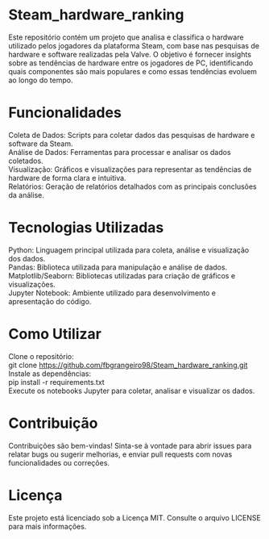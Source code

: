 # Steam_hardware_ranking

Este repositório contém um projeto que analisa e classifica o hardware utilizado pelos jogadores da plataforma Steam, com base nas pesquisas de hardware e software realizadas pela Valve. O objetivo é fornecer insights sobre as tendências de hardware entre os jogadores de PC, identificando quais componentes são mais populares e como essas tendências evoluem ao longo do tempo.

# Funcionalidades
Coleta de Dados: Scripts para coletar dados das pesquisas de hardware e software da Steam.  
Análise de Dados: Ferramentas para processar e analisar os dados coletados.  
Visualização: Gráficos e visualizações para representar as tendências de hardware de forma clara e intuitiva.  
Relatórios: Geração de relatórios detalhados com as principais conclusões da análise.  

# Tecnologias Utilizadas
Python: Linguagem principal utilizada para coleta, análise e visualização dos dados.  
Pandas: Biblioteca utilizada para manipulação e análise de dados.  
Matplotlib/Seaborn: Bibliotecas utilizadas para criação de gráficos e visualizações.  
Jupyter Notebook: Ambiente utilizado para desenvolvimento e apresentação do código.

# Como Utilizar
Clone o repositório:  
git clone https://github.com/fbgrangeiro98/Steam_hardware_ranking.git  
Instale as dependências:  
pip install -r requirements.txt  
Execute os notebooks Jupyter para coletar, analisar e visualizar os dados.

# Contribuição
Contribuições são bem-vindas! Sinta-se à vontade para abrir issues para relatar bugs ou sugerir melhorias, e enviar pull requests com novas funcionalidades ou correções.

# Licença
Este projeto está licenciado sob a Licença MIT. Consulte o arquivo LICENSE para mais informações.